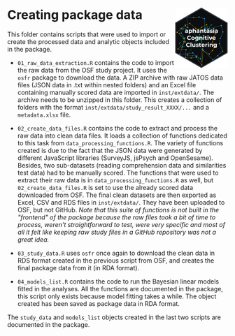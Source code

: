 # Creating package data <a href="https://m-delem.github.io/aphantasiaCognitiveClustering/"><img src="../man/figures/logo.png" align="right" height="139" alt="aphantasiaCognitiveClustering website" /></a>

This folder contains scripts that were used to import or create the processed
data and analytic objects included in the package.

- `01_raw_data_extraction.R` contains the code to import the raw data from the
    OSF study project. It uses the `osfr` package to download the data. A ZIP
    archive with raw JATOS data files (JSON data in .txt within nested folders) 
    and an Excel file containing manually scored data are imported in 
    `inst/extdata/`. The archive needs to be unzipped in this folder. This
    creates a collection of folders with the format 
    `inst/extdata/study_result_XXXX/...` and a `metadata.xlsx` file.

- `02_create_data_files.R` contains the code to extract and process the raw data
    into clean data files. It loads a collection of functions dedicated to this
    task from `data_processing_functions.R`. The variety of functions created
    is due to the fact that the JSON data were generated by different JavaScript
    libraries (SurveyJS, jsPsych and OpenSesame). Besides, two sub-datasets
    (reading comprehension data and similarities test data) had to be manually
    scored. The functions that were used to extract their raw data is in
    `data_processing_functions.R` as well, but `02_create_data_files.R` is set
    to use the already scored data downloaded from OSF. The final clean datasets
    are then exported as Excel, CSV and RDS files in `inst/extdata/`. They have
    been uploaded to OSF, but not GitHub. *Note that this suite of functions is 
    not built in the "frontend" of the package because the raw files took a bit
    of time to process, weren't straightforward to test, were very specific and 
    most of all it felt like keeping raw study files in a GitHub repository was 
    not a great idea.*

- `03_study_data.R` uses `osfr` once again to download the clean data in RDS
    format created in the previous script from OSF, and creates the final 
    package data from it (in RDA format).

- `04_models_list.R` contains the code to run the Bayesian linear models fitted
    in the analyses. All the functions are documented in the package, this
    script only exists because model fitting takes a while. The object created
    has been saved as package data in RDA format.

The `study_data` and `models_list` objects created in the last two scripts are 
documented in the package.
